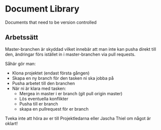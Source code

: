 # Document Library
Documents that need to be version controlled

## Arbetssätt ##
Master-branchen är skyddad vilket innebär att man inte kan pusha direkt till den, ändringar förs istället in i master-branchen via pull requests.

Såhär gör man:

* Klona projektet (endast första gången)
* Skapa en ny branch för den tasken ni ska jobba på 
* Pusha arbetet till den branchen
* När ni är klara med tasken:
  * Mergea in master i er branch (git pull origin master)
  * Lös eventuella konflikter
  * Pusha till er branch
  * skapa en pullrequest för er branch

Tveka inte att höra av er till Projektledarna eller Jascha Thiel om något är oklart!


